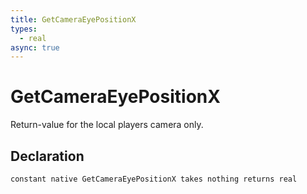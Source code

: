 ```yaml
---
title: GetCameraEyePositionX
types:
  - real
async: true
---
```


# GetCameraEyePositionX
Return-value for the local players camera only.

## Declaration

```
constant native GetCameraEyePositionX takes nothing returns real
```